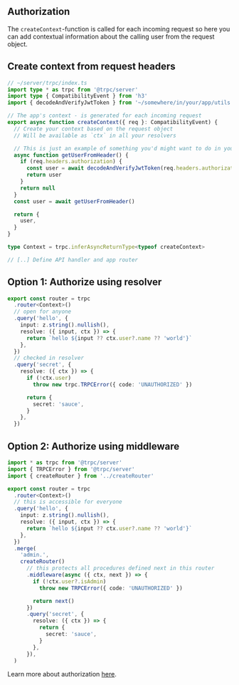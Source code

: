 ## Authorization

The `createContext`-function is called for each incoming request so here you can add contextual information about the calling user from the request object.

## Create context from request headers

```ts
// ~/server/trpc/index.ts
import type * as trpc from '@trpc/server'
import type { CompatibilityEvent } from 'h3'
import { decodeAndVerifyJwtToken } from '~/somewhere/in/your/app/utils'

// The app's context - is generated for each incoming request
export async function createContext({ req }: CompatibilityEvent) {
  // Create your context based on the request object
  // Will be available as `ctx` in all your resolvers

  // This is just an example of something you'd might want to do in your ctx fn
  async function getUserFromHeader() {
    if (req.headers.authorization) {
      const user = await decodeAndVerifyJwtToken(req.headers.authorization.split(' ')[1])
      return user
    }
    return null
  }
  const user = await getUserFromHeader()

  return {
    user,
  }
}

type Context = trpc.inferAsyncReturnType<typeof createContext>

// [..] Define API handler and app router
```

## Option 1: Authorize using resolver

```ts
export const router = trpc
  .router<Context>()
  // open for anyone
  .query('hello', {
    input: z.string().nullish(),
    resolve: ({ input, ctx }) => {
      return `hello ${input ?? ctx.user?.name ?? 'world'}`
    },
  })
  // checked in resolver
  .query('secret', {
    resolve: ({ ctx }) => {
      if (!ctx.user)
        throw new trpc.TRPCError({ code: 'UNAUTHORIZED' })

      return {
        secret: 'sauce',
      }
    },
  })
```

## Option 2: Authorize using middleware

```ts
import * as trpc from '@trpc/server'
import { TRPCError } from '@trpc/server'
import { createRouter } from '../createRouter'

export const router = trpc
  .router<Context>()
  // this is accessible for everyone
  .query('hello', {
    input: z.string().nullish(),
    resolve: ({ input, ctx }) => {
      return `hello ${input ?? ctx.user?.name ?? 'world'}`
    },
  })
  .merge(
    'admin.',
    createRouter()
      // this protects all procedures defined next in this router
      .middleware(async ({ ctx, next }) => {
        if (!ctx.user?.isAdmin)
          throw new TRPCError({ code: 'UNAUTHORIZED' })

        return next()
      })
      .query('secret', {
        resolve: ({ ctx }) => {
          return {
            secret: 'sauce',
          }
        },
      }),
  )
```

Learn more about authorization [here](https://trpc.io/docs/authorization).
